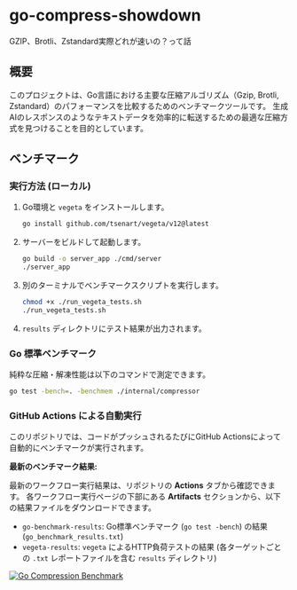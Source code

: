 # go-compress-showdown
GZIP、Brotli、Zstandard実際どれが速いの？って話

## 概要

このプロジェクトは、Go言語における主要な圧縮アルゴリズム（Gzip, Brotli, Zstandard）のパフォーマンスを比較するためのベンチマークツールです。
生成AIのレスポンスのようなテキストデータを効率的に転送するための最適な圧縮方式を見つけることを目的としています。

## ベンチマーク

### 実行方法 (ローカル)

1.  Go環境と `vegeta` をインストールします。
    ```bash
    go install github.com/tsenart/vegeta/v12@latest
    ```
2.  サーバーをビルドして起動します。
    ```bash
    go build -o server_app ./cmd/server
    ./server_app
    ```
3.  別のターミナルでベンチマークスクリプトを実行します。
    ```bash
    chmod +x ./run_vegeta_tests.sh
    ./run_vegeta_tests.sh
    ```
4.  `results` ディレクトリにテスト結果が出力されます。

### Go 標準ベンチマーク

純粋な圧縮・解凍性能は以下のコマンドで測定できます。
```bash
go test -bench=. -benchmem ./internal/compressor
```

### GitHub Actions による自動実行

このリポジトリでは、コードがプッシュされるたびにGitHub Actionsによって自動的にベンチマークが実行されます。

**最新のベンチマーク結果:**

最新のワークフロー実行結果は、リポジトリの **Actions** タブから確認できます。
各ワークフロー実行ページの下部にある **Artifacts** セクションから、以下の結果ファイルをダウンロードできます。

*   `go-benchmark-results`: Go標準ベンチマーク (`go test -bench`) の結果 (`go_benchmark_results.txt`)
*   `vegeta-results`: `vegeta` によるHTTP負荷テストの結果 (各ターゲットごとの `.txt` レポートファイルを含む `results` ディレクトリ)

[![Go Compression Benchmark](https://github.com/tKwbr999/go-compress-showdown/actions/workflows/benchmark.yml/badge.svg)](https://github.com/tKwbr999/go-compress-showdown/actions/workflows/benchmark.yml)
